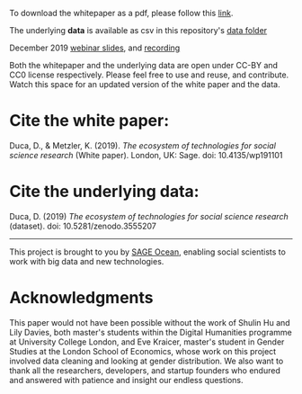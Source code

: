 To download the whitepaper as a pdf, please follow this [link](https://uk.sagepub.com/en-gb/eur/technologies-for-social-science-research).

The underlying **data** is available as csv in this repository's [data folder](https://github.com/sagepublishing/SAGE_tools_social_science/blob/master/data/master_tools_sep19.csv) 

December 2019 [webinar slides](https://github.com/sagepublishing/sage_tools_social_science/blob/master/docs/tools_webinar_dec19.pdf), and [recording](https://youtu.be/_Vyx4Y_iF3o)

Both the whitepaper and the underlying data are open under CC-BY and CC0 license respectively. Please feel free to use and reuse, and contribute. Watch this space for an updated version of the white paper and the data.

# Cite the white paper:
Duca, D., & Metzler, K. (2019). *The ecosystem of technologies for social science research* (White paper). London, UK:
Sage. doi: 10.4135/wp191101

# Cite the underlying data:
Duca, D. (2019) *The ecosystem of technologies for social science research* (dataset). doi: 10.5281/zenodo.3555207


----

This project is brought to you by [SAGE Ocean](https://ocean.sagepub.com/), enabling social scientists to work with big data and new technologies. 

# Acknowledgments

This paper would not have been possible without the work of Shulin Hu
and Lily Davies, both master's students within the Digital Humanities
programme at University College London, and Eve Kraicer, master's
student in Gender Studies at the London School of Economics, whose work
on this project involved data cleaning and looking at gender
distribution. We also want to thank all the researchers, developers, and
startup founders who endured and answered with patience and insight our
endless questions.

